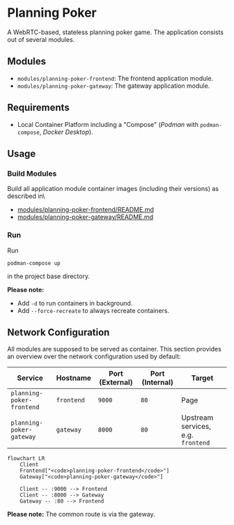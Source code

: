 # Planning Poker

A WebRTC-based, stateless planning poker game. The application consists out of several modules.

## Modules

- `modules/planning-poker-frontend`: The frontend application module.
- `modules/planning-poker-gateway`: The gateway application module.

## Requirements

- Local Container Platform including a "Compose" (_Podman_ with `podman-compose`, _Docker Desktop_).

## Usage

### Build Modules

Build all application module container images (including their versions) as described in\

- [modules/planning-poker-frontend/README.md](modules/planning-poker-frontend/README.md)
- [modules/planning-poker-gateway/README.md](modules/planning-poker-gateway/README.md)

### Run

Run

```shell
podman-compose up
```

in the project base directory.

**Please note:**

- Add `-d` to run containers in background.
- Add `--force-recreate` to always recreate containers.

## Network Configuration

All modules are supposed to be served as container. This section provides an overview over the network configuration
used by default:

| Service                   | Hostname   | Port (External) | Port (Internal) | Target                             |
|---------------------------|------------|-----------------|-----------------|------------------------------------|
| `planning-poker-frontend` | `frontend` | `9000`          | `80`            | Page                               | 
| `planning-poker-gateway`  | `gateway`  | `8000`          | `80`            | Upstream services, e.g. `frontend` |

```mermaid
flowchart LR
    Client
    Frontend["<code>planning-poker-frontend</code>"]
    Gateway["<code>planning-poker-gateway</code>"]

    Client -- :9000 --> Frontend
    Client -- :8000 --> Gateway
    Gateway -- :80 --> Frontend
```

**Please note:** The common route is via the gateway.
